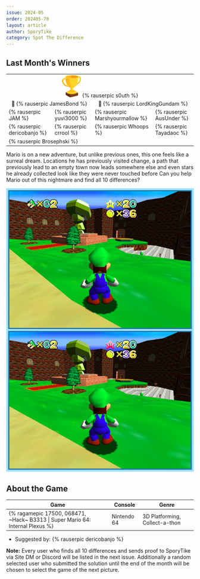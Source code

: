 ```yaml
---
issue: 2024-05
order: 202405-70
layout: article
author: SporyTike
category: Spot The Difference
---
```


## Last Month's Winners

<table><tbody>
  <tr>
    <td colspan="4" style="text-align: center; vertical-align: middle;"><div class="bingo-winner-small"><img src="../../img/trophy_small.png"/> {% rauserpic s0uth %}</div></td>
  </tr>
  <tr>
    <td colspan="2" style="text-align: center; vertical-align: middle;">🥈 {% rauserpic JamesBond %}</td>
    <td colspan="2" style="text-align: center; vertical-align: middle;">🥉 {% rauserpic LordKingGundam %}</td>
  </tr>
  <tr>
    <td>{% rauserpic JAM %}</td>
    <td>{% rauserpic yuvi3000 %}</td>
    <td>{% rauserpic Marshyourmallow %}</td>
    <td>{% rauserpic AusUnder %}</td>
  </tr>
  <tr>
    <td>{% rauserpic dericobanjo %}</td>
    <td>{% rauserpic crrool %}</td>
    <td>{% rauserpic Whoops %}</td>
    <td>{% rauserpic Tayadaoc %}</td>
  </tr>
  <tr>
    <td colspan=4>{% rauserpic Brosephski %}</td>
  </tr>
</tbody></table>

Mario is on a new adventure, but unlike previous ones, this one feels like a surreal dream. Locations he has previously visited change, a path that previously lead to an empty town now leads somewhere else and even stars he already collected look like they were never touched before Can you help Mario out of this nightmare and find all 10 differences?

<p align="center">
  <img src="img/Fun/SpotTheDifference.png" />
</p>

## About the Game

| Game                                                                           | Console     | Genre                          |
| ------------------------------------------------------------------------------ | ----------- | ------------------------------ |
| {% ragamepic 17500, 068471, ~Hack~ B3313 \| Super Mario 64: Internal Plexus %} | Nintendo 64 | 3D Platforming, Collect-a-thon |

* Suggested by: {% rauserpic dericobanjo %}

**Note:** Every user who finds all 10 differences and sends proof to SporyTike via Site DM or Discord will be listed in the next issue. Additionally a random selected user who submitted the solution until the end of the month will be chosen to select the game of the next picture.

